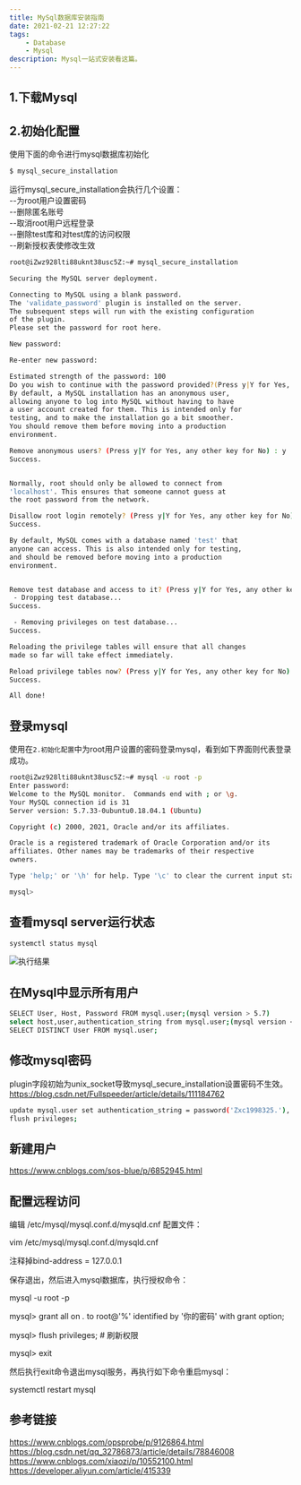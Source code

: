 ```yaml
---
title: MySql数据库安装指南
date: 2021-02-21 12:27:22
tags: 
	- Database
	- Mysql
description: Mysql一站式安装看这篇。
---
```


## 1.下载Mysql

## 2.初始化配置
使用下面的命令进行mysql数据库初始化
```bash
$ mysql_secure_installation
```
运行mysql_secure_installation会执行几个设置：  
--为root用户设置密码  
--删除匿名账号  
--取消root用户远程登录  
--删除test库和对test库的访问权限  
--刷新授权表使修改生效  

```bash
root@iZwz928lti88uknt38usc5Z:~# mysql_secure_installation

Securing the MySQL server deployment.

Connecting to MySQL using a blank password.
The 'validate_password' plugin is installed on the server.
The subsequent steps will run with the existing configuration
of the plugin.
Please set the password for root here.

New password:

Re-enter new password:

Estimated strength of the password: 100
Do you wish to continue with the password provided?(Press y|Y for Yes, any other key for No) : y
By default, a MySQL installation has an anonymous user,
allowing anyone to log into MySQL without having to have
a user account created for them. This is intended only for
testing, and to make the installation go a bit smoother.
You should remove them before moving into a production
environment.

Remove anonymous users? (Press y|Y for Yes, any other key for No) : y
Success.


Normally, root should only be allowed to connect from
'localhost'. This ensures that someone cannot guess at
the root password from the network.

Disallow root login remotely? (Press y|Y for Yes, any other key for No) : y
Success.

By default, MySQL comes with a database named 'test' that
anyone can access. This is also intended only for testing,
and should be removed before moving into a production
environment.


Remove test database and access to it? (Press y|Y for Yes, any other key for No) : y
 - Dropping test database...
Success.

 - Removing privileges on test database...
Success.

Reloading the privilege tables will ensure that all changes
made so far will take effect immediately.

Reload privilege tables now? (Press y|Y for Yes, any other key for No) : y
Success.

All done!

```

## 登录mysql
使用在```2.初始化配置```中为root用户设置的密码登录mysql，看到如下界面则代表登录成功。
```bash
root@iZwz928lti88uknt38usc5Z:~# mysql -u root -p
Enter password:
Welcome to the MySQL monitor.  Commands end with ; or \g.
Your MySQL connection id is 31
Server version: 5.7.33-0ubuntu0.18.04.1 (Ubuntu)

Copyright (c) 2000, 2021, Oracle and/or its affiliates.

Oracle is a registered trademark of Oracle Corporation and/or its
affiliates. Other names may be trademarks of their respective
owners.

Type 'help;' or '\h' for help. Type '\c' to clear the current input statement.

mysql>

```
## 查看mysql server运行状态
```bash
systemctl status mysql
```
![执行结果](https://cdn.statically.io/gh/LBZZYZ/PicX@master/Blog/mysqlState.1v1675w98uf4.webp)

## 在Mysql中显示所有用户
```bash
SELECT User, Host, Password FROM mysql.user;(mysql version > 5.7)
select host,user,authentication_string from mysql.user;(mysql version <= 5.7>)
SELECT DISTINCT User FROM mysql.user;
```

## 修改mysql密码
plugin字段初始为unix_socket导致mysql_secure_installation设置密码不生效。  
https://blog.csdn.net/Fullspeeder/article/details/111184762

```bash
update mysql.user set authentication_string = password('Zxc1998325.'), plugin = 'mysql_native_password' where user = 'root';
flush privileges;
```

## 新建用户
https://www.cnblogs.com/sos-blue/p/6852945.html


## 配置远程访问
编辑 /etc/mysql/mysql.conf.d/mysqld.cnf 配置文件：

vim /etc/mysql/mysql.conf.d/mysqld.cnf

注释掉bind-address          = 127.0.0.1

保存退出，然后进入mysql数据库，执行授权命令：

mysql -u root -p

mysql> grant all on *.* to root@'%' identified by '你的密码' with grant option;

mysql> flush privileges;    # 刷新权限

mysql> exit

然后执行exit命令退出mysql服务，再执行如下命令重启mysql：

systemctl restart mysql

## 参考链接
https://www.cnblogs.com/opsprobe/p/9126864.html
https://blog.csdn.net/qq_32786873/article/details/78846008
https://www.cnblogs.com/xiaozi/p/10552100.html
https://developer.aliyun.com/article/415339
